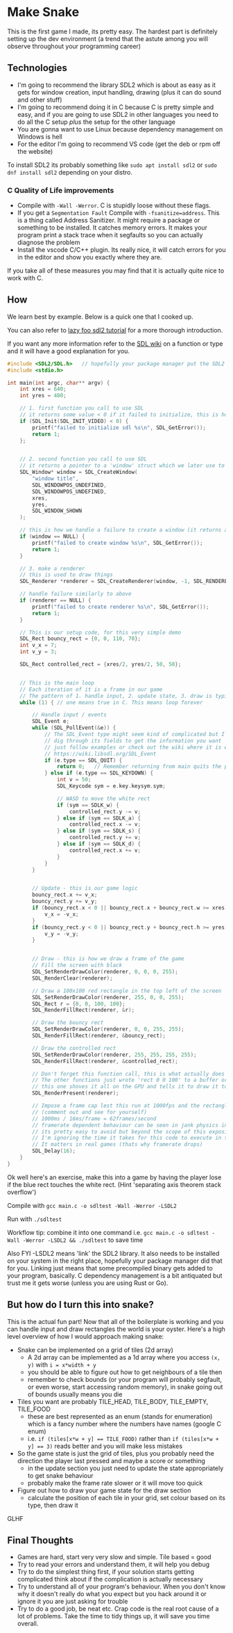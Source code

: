 # Make Snake

This is the first game I made, its pretty easy. The hardest part is definitely setting up the dev environment (a trend that the astute among you will observe throughout your programming career)


## Technologies

* I'm going to recommend the library SDL2 which is about as easy as it gets for window creation, input handling, drawing (plus it can do sound and other stuff)
* I'm going to recommend doing it in C because C is pretty simple and easy, and if you are going to use SDL2 in other languages you need to do all the C setup *plus* the setup for the other language
* You are gonna want to use Linux because dependency management on Windows is hell
* For the editor I'm going to recommend VS code (get the deb or rpm off the website)

To install SDL2 its probably something like `sudo apt install sdl2` or `sudo dnf install sdl2` depending on your distro.



### C Quality of Life improvements

 * Compile with `-Wall -Werror`. C is stupidly loose without these flags. 
 * If you get a `Segmentation Fault` Compile with `-fsanitize=address`. This is a thing called Address Sanitizer. It might require a package or something to be installed. It catches memory errors. It makes your program print a stack trace when it segfaults so you can actually diagnose the problem
 * Install the vscode C/C++ plugin. Its really nice, it will catch errors for you in the editor and show you exactly where they are.

If you take all of these measures you may find that it is actually quite nice to work with C.


## How
We learn best by example. Below is a quick one that I cooked up.

You can also refer to [lazy foo sdl2 tutorial](https://lazyfoo.net/tutorials/SDL/) for a more thorough introduction.




If you want any more information refer to the [SDL wiki](https://wiki.libsdl.org/) on a function or type and it will have a good explanation for you.

```C
#include <SDL2/SDL.h>   // hopefully your package manager put the SDL2 headers in the right spot
#include <stdio.h>

int main(int argc, char** argv) {
    int xres = 640;
    int yres = 480;

    // 1. first function you call to use SDL
    // it returns some value < 0 if it failed to initialize, this is how we check and handle the error
    if (SDL_Init(SDL_INIT_VIDEO) < 0) {
        printf("failed to initialize sdl %s\n", SDL_GetError());
        return 1;
    };


    // 2. second function you call to use SDL
    // it returns a pointer to a 'window' struct which we later use to make a renderer
    SDL_Window* window = SDL_CreateWindow(
        "window title", 
        SDL_WINDOWPOS_UNDEFINED, 
        SDL_WINDOWPOS_UNDEFINED, 
        xres, 
        yres, 
        SDL_WINDOW_SHOWN
    );

    // this is how we handle a failure to create a window (it returns a null pointer if it failed)    
    if (window == NULL) {
        printf("failed to create window %s\n", SDL_GetError());
        return 1;
    }

    // 3. make a renderer
    // this is used to draw things
    SDL_Renderer *renderer = SDL_CreateRenderer(window, -1, SDL_RENDERER_ACCELERATED);

    // handle failure similarly to above
    if (renderer == NULL) {
        printf("failed to create renderer %s\n", SDL_GetError());
        return 1;
    }

    // This is our setup code, for this very simple demo
    SDL_Rect bouncy_rect = {0, 0, 110, 70};
    int v_x = 7;
    int v_y = 3;

    SDL_Rect controlled_rect = {xres/2, yres/2, 50, 50};


    // This is the main loop
    // Each iteration of it is a frame in our game
    // The pattern of 1. handle input, 2. update state, 3. draw is typical
    while (1) { // one means true in C. This means loop forever

        // Handle input / events
        SDL_Event e;
        while (SDL_PollEvent(&e)) {
            // The SDL_Event type might seem kind of complicated but I promise its pretty easy to 
            // dig through its fields to get the information you want
            // just follow examples or check out the wiki where it is explained clearly
            // https://wiki.libsdl.org/SDL_Event
            if (e.type == SDL_QUIT) {
                return 0;   // Remember returning from main quits the program
            } else if (e.type == SDL_KEYDOWN) {
                int v = 50;
                SDL_Keycode sym = e.key.keysym.sym;

                // WASD to move the white rect
                if (sym == SDLK_w) {
                    controlled_rect.y -= v;
                } else if (sym == SDLK_a) {
                    controlled_rect.x -= v;
                } else if (sym == SDLK_s) {
                    controlled_rect.y += v;
                } else if (sym == SDLK_d) {
                    controlled_rect.x += v;
                }
            }
        }


        // Update - this is our game logic
        bouncy_rect.x += v_x;
        bouncy_rect.y += v_y;
        if (bouncy_rect.x < 0 || bouncy_rect.x + bouncy_rect.w >= xres) {
            v_x = -v_x;
        } 
        if (bouncy_rect.y < 0 || bouncy_rect.y + bouncy_rect.h >= yres) {
            v_y = -v_y;
        } 


        // Draw - this is how we draw a frame of the game
        // Fill the screen with black
        SDL_SetRenderDrawColor(renderer, 0, 0, 0, 255);
        SDL_RenderClear(renderer);

        // Draw a 100x100 red rectangle in the top left of the screen
        SDL_SetRenderDrawColor(renderer, 255, 0, 0, 255);
        SDL_Rect r = {0, 0, 100, 100};
        SDL_RenderFillRect(renderer, &r);

        // Draw the bouncy rect
        SDL_SetRenderDrawColor(renderer, 0, 0, 255, 255);
        SDL_RenderFillRect(renderer, &bouncy_rect);

        // Draw the controlled rect
        SDL_SetRenderDrawColor(renderer, 255, 255, 255, 255);
        SDL_RenderFillRect(renderer, &controlled_rect);

        // Don't forget this function call, this is what actually does the drawing. 
        // The other functions just wrote 'rect 0 0 100' to a buffer or whatever and
        // this one shoves it all on the GPU and tells it to draw it to the screen
        SDL_RenderPresent(renderer);

        // Impose a frame cap lest this run at 1000fps and the rectangle moves super fast
        // (comment out and see for yourself)
        // 1000ms / 16ms/frame = 62frames/second
        // framerate dependent behaviour can be seen in jank physics in some AAA games
        // its pretty easy to avoid but beyond the scope of this exposition
        // I'm ignoring the time it takes for this code to execute in this calculation
        // It matters in real games (thats why framerate drops)
        SDL_Delay(16);
    }
}
```

Ok well here's an exercise, make this into a game by having the player lose if the blue rect touches the white rect. (Hint 'separating axis theorem stack overflow')

Compile with `gcc main.c -o sdltest -Wall -Werror -LSDL2`

Run with `./sdltest` 

Workflow tip: combine it into one command i.e. `gcc main.c -o sdltest -Wall -Werror -LSDL2 && ./sdltest` to save time

Also FYI -LSDL2 means 'link' the SDL2 library. It also needs to be installed on your system in the right place, hopefully your package manager did that for you. Linking just means that some precompiled binary gets added to your program, basically. C dependency management is a bit antiquated but trust me it gets worse (unless you are using Rust or Go).

## But how do I turn this into snake?

This is the actual fun part! Now that all of the boilerplate is working and you can handle input and draw rectangles the world is your oyster. Here's a high level overview of how I would approach making snake:

* Snake can be implemented on a grid of tiles (2d array)
  * A 2d array can be implemented as a 1d array where you access `(x, y)` with `i = x*width + y`
  * you should be able to figure out how to get neighbours of a tile then
  * remember to check bounds (or your program will probably segfault, or even worse, start accessing random memory), in snake going out of bounds usually means you die
* Tiles you want are probably TILE_HEAD, TILE_BODY, TILE_EMPTY, TILE_FOOD
  * these are best represented as an enum (stands for enumeration) which is a fancy number where the numbers have names (google C enum)
  * i.e. `if (tiles[x*w + y] == TILE_FOOD)` rather than `if (tiles[x*w + y] == 3)` reads better and you will make less mistakes
* So the game state is just the grid of tiles, plus you probably need the direction the player last pressed and maybe a score or something
  * in the update section you just need to update the state appropriately to get snake behaviour
  * probably make the frame rate slower or it will move too quick
* Figure out how to draw your game state for the draw section
  * calculate the position of each tile in your grid, set colour based on its type, then draw it

GLHF

## Final Thoughts
 * Games are hard, start very very slow and simple. Tile based = good
 * Try to read your errors and understand them, it will help you debug
 * Try to do the simplest thing first, if your solution starts getting complicated think about if the complication is actually necessary
 * Try to understand all of your program's behaviour. When you don't know why it doesn't really do what you expect but you hack around it or ignore it you are just asking for trouble
 * Try to do a good job, be neat etc. Crap code is the real root cause of a lot of problems. Take the time to tidy things up, it will save you time overall.